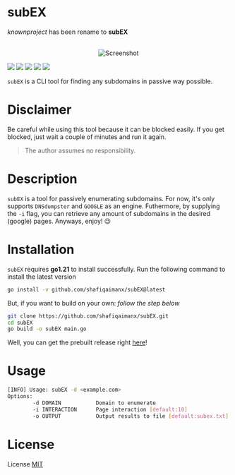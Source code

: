 # subEX
_knownproject_ has been rename to **subEX**

<p align="center">
    <br>
    <img alt="Screenshot" src="https://github.com/shafiqaimanx/subEX/blob/main/img/subEX-banner.png"/>
    <br>
</p>

<img src='https://img.shields.io/badge/MADE%20WITH-GO-teal?style=flat-square&logo=go'/> <img src='https://img.shields.io/badge/PLATFORM-LINUX-green?style=flat-square&logo=linux'/> <img 
src='https://img.shields.io/badge/PLATFORM-WINDOWS-blue?style=flat-square&logo=windows'/> <img src='https://img.shields.io/badge/PLATFORM-DARWIN-silver?style=flat-square&logo=apple'/> <img src='https://img.shields.io/badge/LICENSE-MIT-orange?style=flat-square&logo=creativecommons'/>

`subEX` is a CLI tool for finding any subdomains in passive way possible.

# Disclaimer
Be careful while using this tool because it can be blocked easily. If you get blocked, just wait a couple of minutes and run it again. 
> The author assumes no responsibility.

# Description
`subEX` is a tool for passively enumerating subdomains. For now, it's only supports `DNSdumpster` and `GOOGLE` as an engine. Futhermore, by supplying the `-i` flag, you can retrieve any amount of subdomains in the desired (google) pages. Anyways, enjoy! 😉

# Installation
`subEX` requires **go1.21** to install successfully. Run the following command to install the latest version

```bash
go install -v github.com/shafiqaimanx/subEX@latest
```

But, if you want to build on your own: _follow the step below_
```bash
git clone https://github.com/shafiqaimanx/subEX.git
cd subEX
go build -o subEX main.go
```

Well, you can get the prebuilt release right [here](https://github.com/shafiqaimanx/subEX/releases/tag/v0.2.0)!

# Usage
```bash
[INFO] Usage: subEX -d <example.com>
Options:
        -d DOMAIN           Domain to enumerate
        -i INTERACTION      Page interaction [default:10]
        -o OUTPUT           Output results to file [default:subex.txt]
```


# License
License [MIT](https://raw.githubusercontent.com/Doct3rJohn/subEX/main/LICENSE)
